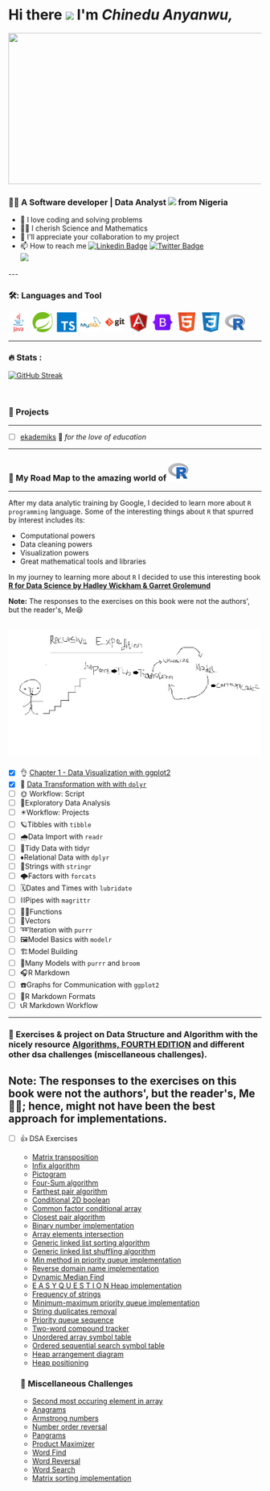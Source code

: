 <h1>
  Hi there
  <img src="https://media.giphy.com/media/hvRJCLFzcasrR4ia7z/giphy.gif" width="30px"/> <span>I'm <em>Chinedu Anyanwu,</em></span>
</h1>


<div align="center">
  <img src="https://media.giphy.com/media/dWesBcTLavkZuG35MI/giphy.gif" width="600" height="300"/>
</div>


### :man_technologist: A Software developer | Data Analyst <img src="https://media.giphy.com/media/WUlplcMpOCEmTGBtBW/giphy.gif" width="30"> from Nigeria
- 👀 I love coding and solving problems
- 🧑‍🎓 I cherish Science and Mathematics
- 💞️ I'll appreciate your collaboration to my project
- 📫 How to reach me [![Linkedin Badge](https://img.shields.io/badge/LinkedIn-blue?style=for-the-badge&logo=linkedin&logoColor=white)](https://www.linkedin.com/in/chinedu-anyanwu-313003236/)  [![Twitter Badge](https://img.shields.io/twitter/url?style=social&url=https%3A%2F%2Fimg.shields.io%2Fbadge%2FTwitter-blue%3Fstyle%3Dfor-the-badge%26logo%3Dtwitter%26logoColor%3Dwhite)](https://twitter.com/_edugreat) <address> <a href="mailto:anyanwuchinedu687@yahoo.com"><img src="https://img.shields.io/badge/Gmail-D14836?style=for-the-badge&logo=gmail&logoColor=white.svg"/></a> 
</address>
---

### 🛠️: Languages and Tool
<div>
  <img src="https://github.com/devicons/devicon/blob/master/icons/java/java-original-wordmark.svg" title="Java" alt="Java" width="40" height="40"/>&nbsp;
  <img src="https://github.com/devicons/devicon/blob/master/icons/spring/spring-original.svg" title="Spring" alt="Spring" width="40" height="40"/>&nbsp;
  <img src="https://github.com/devicons/devicon/blob/master/icons/typescript/typescript-original.svg" title="TypeScript" alt="TypeScript" width="40" height="40"/>&nbsp;
  <img src="https://github.com/devicons/devicon/blob/master/icons/mysql/mysql-original-wordmark.svg" title="Mysql" alt="Mysql" width="40" height="40"/>&nbsp;
  <img src="https://github.com/devicons/devicon/blob/master/icons/git/git-original-wordmark.svg" title="Git" alt="Git" width="40" height="40"/>&nbsp;
  <img src="https://github.com/devicons/devicon/blob/master/icons/angularjs/angularjs-original.svg" title="Angular" alt="Angular" width="40" height="40"/>&nbsp;
  <img src="https://github.com/devicons/devicon/blob/master/icons/bootstrap/bootstrap-original.svg" title="Bootstrap" alt="Bootstrap" width="40" height="40"/>&nbsp;
  <img src="https://github.com/devicons/devicon/blob/master/icons/html5/html5-original.svg" title="Html" alt="Html" width="40" height="40"/>&nbsp;
  <img src="https://github.com/devicons/devicon/blob/master/icons/css3/css3-original.svg" title="CSS" alt="CSS" width="40" height="40"/>&nbsp;
  <img src="https://github.com/devicons/devicon/blob/master/icons/r/r-original.svg" title="R" alt="R" width="40" height="40"/>&nbsp;
  
 </div>
 
 ---

### :fire: Stats : 
[![GitHub Streak](http://github-readme-streak-stats.herokuapp.com?user=edugreat&theme=dark&background=000000)](https://git.io/streak-stats)

 <div>
  <img src="https://komarev.com/ghpvc/?username=edugreat&style=flat-square&color=blue" alt=""/>
  </div>
  
  
  ### 🏡 Projects
  ---
  - [ ] [ekademiks](https://github.com/edugreat/ekademiks) 📖 _for the love of education_
   
  ---
  
  ### 📘 My Road Map to the amazing world of <img src="https://github.com/devicons/devicon/blob/master/icons/r/r-original.svg" title="R" alt="R" width="40" height="40"/>&nbsp;
  
  ---
  After my data analytic training by Google, I decided to learn more about ```R programming``` language.
  Some of the interesting things about ```R``` that spurred by interest includes its:
  * Computational powers
  * Data cleaning powers
  * Visualization powers
  * Great mathematical tools and libraries
  
 
 In my journey to learning more about ```R``` I decided to use this interesting book [**R for Data Science by Hadley Wickham & Garret Grolemund**](https://www.amazon.com/Data-Science-Transform-Visualize-Model/dp/1491910399)
 
 **Note:** The responses to the exercises on this book were not the authors', but the reader's, Me😆
 
 ![alt text](https://github.com/edugreat/r-road-map/blob/main/roadmap.png)
 ---
 - [X] 👌 [Chapter 1 - Data Visualization with ggplot2 ](https://github.com/edugreat/r-road-map/blob/main/chapter-one/exercise.pdf)
 - [X] 👜 [Data Transformation with with ``dplyr``](https://github.com/edugreat/r-road-map/blob/main/chapter-three/exercise.pdf)
 - [ ] 🌞 Workflow: Script
 - [ ] 🌝Exploratory Data Analysis
 - [ ] ✴️Workflow: Projects
 - [ ] 🪐Tibbles with ``tibble``
 - [ ] 🌧️Data Import with ``readr``
 - [ ] 🐧Tidy Data with tidyr
 - [ ] ♦️Relational Data with ``dplyr``
 - [ ] 🌳Strings with ``stringr``
 - [ ] 🌩️Factors with ``forcats``
 - [ ] 🗓️Dates and Times with ``lubridate``
 - [ ] ⛓️Pipes with ``magrittr``
 - [ ] 👨‍🏫Functions
 - [ ] 🚡Vectors
 - [ ] ➿Iteration with ``purrr``
 - [ ] 🖼️Model Basics with ``modelr``
 - [ ] 🏗️Model Building
 - [ ] 🧹Many Models with ``purrr`` and ``broom``
 - [ ] 🎧R Markdown
 - [ ] ☎️Graphs for Communication with ``ggplot2``
 - [ ] 🎤R Markdown Formats
 - [ ] 📞R Markdown Workflow
<!---
edugreat/edugreat is a ✨ special ✨ repository because its `README.md` (this file) appears on your GitHub profile.
You can click the Preview link to take a look at your changes.
--->
---
### 🧮 Exercises & project on Data Structure and Algorithm with the nicely resource [**Algorithms, FOURTH EDITION**](https://algs4.cs.princeton.edu/home/) and different other dsa challenges (miscellaneous challenges).
 **Note:** The responses to the exercises on this book were not the authors', but the reader's, Me 👨‍🔬; hence, might not have been the best approach for implementations.
 ---
- [ ] 👍 DSA Exercises 
  
    * [Matrix transposition](https://github.com/edugreat/dsa/blob/master/learning/src/exercises/MatrixTransposition.java)
    * [Infix  algorithm](https://github.com/edugreat/dsa/blob/master/learning/src/exercises/InfixExpression.java)
    * [Pictogram](https://github.com/edugreat/dsa/blob/master/learning/src/exercises/Histogram.java)
    * [Four-Sum algorithm](https://github.com/edugreat/dsa/blob/master/learning/src/exercises/FourSumAlgorithm.java)
    * [Farthest pair algorithm](https://github.com/edugreat/dsa/blob/master/learning/src/exercises/FarthestPair.java)
    * [Conditional 2D boolean](https://github.com/edugreat/dsa/blob/master/learning/src/exercises/ConditionalTwoDimentionalBoolean.java)
    * [Common factor conditional array](https://github.com/edugreat/dsa/blob/master/learning/src/exercises/ConditionalCommonFactorMatrix.java)
    * [Closest pair algorithm](https://github.com/edugreat/dsa/blob/master/learning/src/exercises/ClosestPairs.java)
    * [Binary number implementation](https://github.com/edugreat/dsa/blob/master/learning/src/exercises/BinaryRepresentation.java)
    * [Array elements intersection](https://github.com/edugreat/dsa/blob/master/learning/src/exercises/ArrayElementIntersection.java)
    * [Generic linked list sorting algorithm](https://github.com/edugreat/dsa/blob/master/sorting/src/sorting_exercises/LinkedListSort.java)
    * [Generic linked list shuffling algorithm](https://github.com/edugreat/dsa/blob/master/sorting/src/sorting_exercises/ShufflingList.java)
    * [Min method in priority queue implementation](https://github.com/edugreat/dsa/blob/fb1f7541c4209821e49fcffd7dabc24faaa4088c/priority-queue/src/priority_queue_exercises/AddMinMethod.java)
    * [Reverse domain name implementation](https://github.com/edugreat/dsa/blob/fb1f7541c4209821e49fcffd7dabc24faaa4088c/priority-queue/src/priority_queue_exercises/Domain.java)
    * [Dynamic Median Find](https://github.com/edugreat/dsa/blob/fb1f7541c4209821e49fcffd7dabc24faaa4088c/priority-queue/src/priority_queue_exercises/DynamicMedianFind.java)
    * [E A S Y Q U E S T I O N Heap implementation](https://github.com/edugreat/dsa/blob/fb1f7541c4209821e49fcffd7dabc24faaa4088c/priority-queue/src/priority_queue_exercises/Exercise2.java)
    * [Frequency of strings](https://github.com/edugreat/dsa/blob/fb1f7541c4209821e49fcffd7dabc24faaa4088c/priority-queue/src/priority_queue_exercises/Frequency.java)
    * [Minimum-maximum priority queue implementation](https://github.com/edugreat/dsa/blob/fb1f7541c4209821e49fcffd7dabc24faaa4088c/priority-queue/src/priority_queue_exercises/MinMaxPQ.java)
    * [String duplicates removal](https://github.com/edugreat/dsa/blob/fb1f7541c4209821e49fcffd7dabc24faaa4088c/priority-queue/src/priority_queue_exercises/NoDuplicates.java)
    * [Priority queue sequence](https://github.com/edugreat/dsa/blob/fb1f7541c4209821e49fcffd7dabc24faaa4088c/priority-queue/src/priority_queue_exercises/NoDuplicates.java)
    * [Two-word compound tracker](https://github.com/edugreat/dsa/blob/fb1f7541c4209821e49fcffd7dabc24faaa4088c/priority-queue/src/priority_queue_exercises/TwoWordCompound.java)
    * [Unordered array symbol table](https://github.com/edugreat/dsa/blob/fb1f7541c4209821e49fcffd7dabc24faaa4088c/searching/src/searching/ArrayST.java)
    * [Ordered sequential search symbol table](https://github.com/edugreat/dsa/blob/fb1f7541c4209821e49fcffd7dabc24faaa4088c/searching/src/searching/OrderedSequentialSearchST.java)
    * [Heap arrangement diagram](https://github.com/edugreat/dsa/blob/fb1f7541c4209821e49fcffd7dabc24faaa4088c/priority-queue/src/priority_queue_exercises/heap_arrangements.txt)
    * [Heap positioning](https://github.com/edugreat/dsa/blob/fb1f7541c4209821e49fcffd7dabc24faaa4088c/priority-queue/src/priority_queue_exercises/kthposition.txt)

    ### 🧮 Miscellaneous Challenges

     * [Second most occuring element in array](https://github.com/edugreat/dsa/blob/master/learning/src/exercises/SecondMostRepeatedCharacter.java)
     * [Anagrams](https://github.com/edugreat/dsa/blob/master/sorting/src/miscellaneous/Anagram.java)
     * [Armstrong numbers](https://github.com/edugreat/dsa/blob/master/sorting/src/miscellaneous/Armstrong_Numbers.java)
     * [Number order reversal](https://github.com/edugreat/dsa/blob/master/sorting/src/miscellaneous/Number_Reversal.java)
     * [Pangrams](https://github.com/edugreat/dsa/blob/master/sorting/src/miscellaneous/Pangram.java)
     * [Product Maximizer](https://github.com/edugreat/dsa/blob/master/sorting/src/miscellaneous/ProductMaximizer.java)
     * [Word Find](https://github.com/edugreat/dsa/blob/master/sorting/src/miscellaneous/WordFind.java)
     * [Word Reversal](https://github.com/edugreat/dsa/blob/master/sorting/src/miscellaneous/WordReversal.java)
     * [Word Search](https://github.com/edugreat/dsa/blob/master/sorting/src/miscellaneous/WordSearch.java)
     * [Matrix sorting implementation](https://github.com/edugreat/dsa/blob/fb1f7541c4209821e49fcffd7dabc24faaa4088c/priority-queue/src/priority_queue_exercises/MatrixSort.java)
    
 
